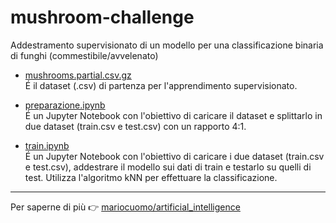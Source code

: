 # mushroom-challenge
Addestramento supervisionato di un modello per una classificazione binaria di funghi (commestibile/avvelenato) 

* [mushrooms.partial.csv.gz](https://github.com/mariocuomo/mushroom-challenge/blob/main/mushrooms.partial.csv.gz)<br>
É il dataset (.csv) di partenza per l'apprendimento supervisionato.<br>

* [preparazione.ipynb](https://github.com/mariocuomo/mushroom-challenge/blob/main/preparazione.ipynb)<br>
É un Jupyter Notebook con l'obiettivo di caricare il dataset e splittarlo in due dataset (train.csv e test.csv) con un rapporto 4:1.

* [train.ipynb](https://github.com/mariocuomo/mushroom-challenge/blob/main/train.ipynb)<br>
É un Jupyter Notebook con l'obiettivo di caricare i due dataset (train.csv e test.csv), addestrare il modello sui dati di train e testarlo su quelli di test. Utilizza l'algoritmo kNN per effettuare la classificazione.

---
Per saperne di più :point_right: [mariocuomo/artificial_intelligence](https://github.com/mariocuomo/artificial_intelligence)
